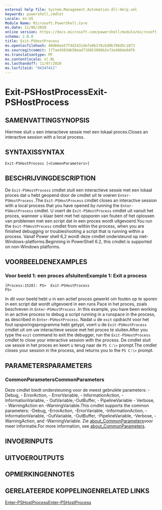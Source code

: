 ```yaml
---
external help file: System.Management.Automation.dll-Help.xml
keywords: powershell,cmdlet
Locale: en-US
Module Name: Microsoft.PowerShell.Core
ms.date: 11/06/2020
online version: https://docs.microsoft.com/powershell/module/microsoft.powershell.core/exit-pshostprocess?view=powershell-7&WT.mc_id=ps-gethelp
schema: 2.0.0
title: Exit-PSHostProcess
ms.openlocfilehash: 40d60ae57f4d2431defe0b176cbd0b786d5c1073
ms.sourcegitcommit: 177ae45034b58ead716853096b2e72e4864e6df6
ms.translationtype: MT
ms.contentlocale: nl-NL
ms.lasthandoff: 11/07/2020
ms.locfileid: "94347411"
---
```

# <span data-ttu-id="972fa-103">Exit-PSHostProcess</span><span class="sxs-lookup"><span data-stu-id="972fa-103">Exit-PSHostProcess</span></span>

## <span data-ttu-id="972fa-104">SAMENVATTING</span><span class="sxs-lookup"><span data-stu-id="972fa-104">SYNOPSIS</span></span>
<span data-ttu-id="972fa-105">Hiermee sluit u een interactieve sessie met een lokaal proces.</span><span class="sxs-lookup"><span data-stu-id="972fa-105">Closes an interactive session with a local process.</span></span>

## <span data-ttu-id="972fa-106">SYNTAXIS</span><span class="sxs-lookup"><span data-stu-id="972fa-106">SYNTAX</span></span>

```
Exit-PSHostProcess [<CommonParameters>]
```

## <span data-ttu-id="972fa-107">BESCHRIJVING</span><span class="sxs-lookup"><span data-stu-id="972fa-107">DESCRIPTION</span></span>

<span data-ttu-id="972fa-108">De `Exit-PSHostProcess` cmdlet sluit een interactieve sessie met een lokaal proces dat u hebt geopend door de cmdlet uit te voeren `Enter-PSHostProcess` .</span><span class="sxs-lookup"><span data-stu-id="972fa-108">The `Exit-PSHostProcess` cmdlet closes an interactive session with a local process that you have opened by running the `Enter-PSHostProcess` cmdlet.</span></span> <span data-ttu-id="972fa-109">U voert de `Exit-PSHostProcess` cmdlet uit vanuit het proces, wanneer u klaar bent met het opsporen van fouten of het oplossen van problemen met een script dat in een proces wordt uitgevoerd.</span><span class="sxs-lookup"><span data-stu-id="972fa-109">You run the `Exit-PSHostProcess` cmdlet from within the process, when you are finished debugging or troubleshooting a script that is running within a process.</span></span> <span data-ttu-id="972fa-110">Vanaf Power shell 6,2 wordt deze cmdlet ondersteund op niet-Windows-platforms.</span><span class="sxs-lookup"><span data-stu-id="972fa-110">Beginning in PowerShell 6.2, this cmdlet is supported on non-Windows platforms.</span></span>

## <span data-ttu-id="972fa-111">VOORBEELDEN</span><span class="sxs-lookup"><span data-stu-id="972fa-111">EXAMPLES</span></span>

### <span data-ttu-id="972fa-112">Voor beeld 1: een proces afsluiten</span><span class="sxs-lookup"><span data-stu-id="972fa-112">Example 1: Exit a process</span></span>

```
[Process:1520]: PS>  Exit-PSHostProcess
PS>
```

<span data-ttu-id="972fa-113">In dit voor beeld hebt u in een actief proces gewerkt om fouten op te sporen in een script dat wordt uitgevoerd in een runs Pace in het proces, zoals beschreven in `Enter-PSHostProcess` .</span><span class="sxs-lookup"><span data-stu-id="972fa-113">In this example, you have been working in an active process to debug a script running in a runspace in the process, as described in `Enter-PSHostProcess`.</span></span> <span data-ttu-id="972fa-114">Nadat u de `exit` opdracht voor het fout opsporingsprogramma hebt getypt, voert u de `Exit-PSHostProcess` cmdlet uit om uw interactieve sessie met het proces te sluiten.</span><span class="sxs-lookup"><span data-stu-id="972fa-114">After you type the `exit` command to exit the debugger, run the `Exit-PSHostProcess` cmdlet to close your interactive session with the process.</span></span>
<span data-ttu-id="972fa-115">De cmdlet sluit uw sessie in het proces en keert u terug naar de `PS C:\>` prompt.</span><span class="sxs-lookup"><span data-stu-id="972fa-115">The cmdlet closes your session in the process, and returns you to the `PS C:\>` prompt.</span></span>

## <span data-ttu-id="972fa-116">PARAMETERS</span><span class="sxs-lookup"><span data-stu-id="972fa-116">PARAMETERS</span></span>

### <span data-ttu-id="972fa-117">CommonParameters</span><span class="sxs-lookup"><span data-stu-id="972fa-117">CommonParameters</span></span>

<span data-ttu-id="972fa-118">Deze cmdlet biedt ondersteuning voor de meest gebruikte parameters: -Debug, - ErrorAction, - ErrorVariable, - InformationAction, -InformationVariable, - OutVariable,-OutBuffer, - PipelineVariable - Verbose, - WarningAction en -WarningVariable.</span><span class="sxs-lookup"><span data-stu-id="972fa-118">This cmdlet supports the common parameters: -Debug, -ErrorAction, -ErrorVariable, -InformationAction, -InformationVariable, -OutVariable, -OutBuffer, -PipelineVariable, -Verbose, -WarningAction, and -WarningVariable.</span></span> <span data-ttu-id="972fa-119">Zie [about_CommonParameters](https://go.microsoft.com/fwlink/?LinkID=113216)voor meer informatie.</span><span class="sxs-lookup"><span data-stu-id="972fa-119">For more information, see [about_CommonParameters](https://go.microsoft.com/fwlink/?LinkID=113216).</span></span>

## <span data-ttu-id="972fa-120">INVOER</span><span class="sxs-lookup"><span data-stu-id="972fa-120">INPUTS</span></span>

## <span data-ttu-id="972fa-121">UITVOER</span><span class="sxs-lookup"><span data-stu-id="972fa-121">OUTPUTS</span></span>

## <span data-ttu-id="972fa-122">OPMERKINGEN</span><span class="sxs-lookup"><span data-stu-id="972fa-122">NOTES</span></span>

## <span data-ttu-id="972fa-123">GERELATEERDE KOPPELINGEN</span><span class="sxs-lookup"><span data-stu-id="972fa-123">RELATED LINKS</span></span>

[<span data-ttu-id="972fa-124">Enter-PSHostProcess</span><span class="sxs-lookup"><span data-stu-id="972fa-124">Enter-PSHostProcess</span></span>](Enter-PSHostProcess.md)
